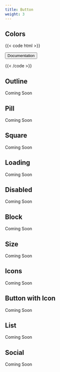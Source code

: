 ```yaml
---
title: Button
weight: 3
---
```


## Colors

{{< code html >}}

<button class="bg-purple-700 hover:bg-purple-900 focus:bg-purple-900 border-purple-700 hover:border-purple-900 focus:border-purple-900 text-white select-none text-center align-middle font-medium relative overflow-hidden transition-colors duration-150 ease-in border-2 border-solid inline-block rounded-md w-auto opacity-100 pointer-events-auto cursor-pointer py-2 px-5 text-lg" role="button" type="button">Documentation</button>

{{< /code >}}

## Outline

Coming Soon

## Pill

Coming Soon

## Square

Coming Soon

## Loading

Coming Soon

## Disabled

Coming Soon

## Block

Coming Soon

## Size

Coming Soon

## Icons

Coming Soon

## Button with Icon

Coming Soon

## List

Coming Soon

## Social

Coming Soon
